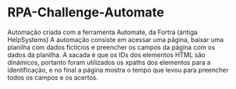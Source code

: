 # RPA-Challenge-Automate

Automação criada com a ferramenta Automate, da Fortra (antiga HelpSystems) A automação consiste em acessar uma página, baixar uma planilha com dados fictícios e preencher os campos da página com os dados da planilha. A sacada é que os IDs dos elementos HTML são dinámicos, portanto foram utilizados os xpaths dos elementos para a identificação, e no final a página mostra o tempo que levou para preencher todos os campos e os acertos.
